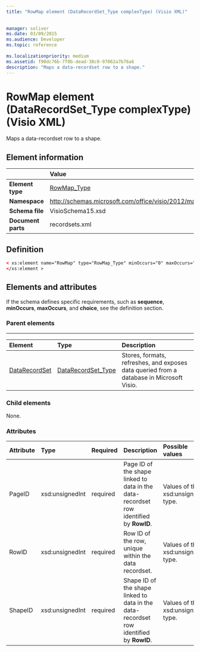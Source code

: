 ```yaml
---
title: "RowMap element (DataRecordSet_Type complexType) (Visio XML)"
 
 
manager: soliver
ms.date: 03/09/2015
ms.audience: Developer
ms.topic: reference
 
ms.localizationpriority: medium
ms.assetid: f90dc76b-7f0b-dead-38c0-97062a7b76a6
description: "Maps a data-recordset row to a shape."
---
```


# RowMap element (DataRecordSet_Type complexType) (Visio XML)

Maps a data-recordset row to a shape.
  
## Element information

||Value |
|:-----|:-----|
|**Element type** <br/> |[RowMap_Type](rowmap_type-complextypevisio-xml.md) <br/> |
|**Namespace** <br/> |http://schemas.microsoft.com/office/visio/2012/main  <br/> |
|**Schema file** <br/> |VisioSchema15.xsd  <br/> |
|**Document parts** <br/> |recordsets.xml  <br/> |
   
## Definition

```XML
< xs:element name="RowMap" type="RowMap_Type" minOccurs="0" maxOccurs="unbounded" >
</xs:element >
```

## Elements and attributes

If the schema defines specific requirements, such as **sequence**, **minOccurs**, **maxOccurs**, and **choice**, see the definition section. 
  
### Parent elements

****

|**Element**|**Type**|**Description**|
|:-----|:-----|:-----|
|[DataRecordSet](datarecordset-element-datarecordsets_type-complextypevisio-xml.md) <br/> |[DataRecordSet_Type](datarecordset_type-complextypevisio-xml.md) <br/> |Stores, formats, refreshes, and exposes data queried from a database in Microsoft Visio. |
   
### Child elements

None.
  
### Attributes

|**Attribute**|**Type**|**Required**|**Description**|**Possible values**|
|:-----|:-----|:-----|:-----|:-----|
|PageID  <br/> |xsd:unsignedInt  <br/> |required  <br/> |Page ID of the shape linked to data in the data-recordset row identified by **RowID**. |Values of the xsd:unsignedInt type. |
|RowID  <br/> |xsd:unsignedInt  <br/> |required  <br/> |Row ID of the row, unique within the data recordset. |Values of the xsd:unsignedInt type. |
|ShapeID  <br/> |xsd:unsignedInt  <br/> |required  <br/> |Shape ID of the shape linked to data in the data-recordset row identified by **RowID**. |Values of the xsd:unsignedInt type. |
   


